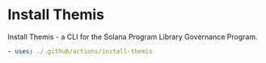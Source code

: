 # Install Themis

Install Themis - a CLI for the Solana Program Library Governance Program.

```yaml
- uses: ./.github/actions/install-themis
```
